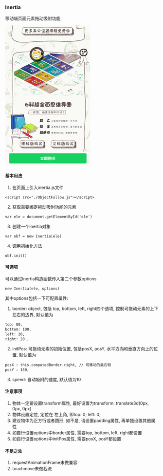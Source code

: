 ### Inertia
移动端页面元素拖动吸附功能

![效果图](https://raw.githubusercontent.com/DiligentYe/Inertia/master/effectPic.gif)

#### 基本用法
1. 在页面上引入inertia.js文件
```
<script src="./ObjectFollow.js"></script>
```

2. 获取需要绑定拖动吸附功能的元素
```
var ele = document.getElementById('ele')
```

3. 创建一个Inertia对象
```
var obf = new Inertia(ele)
```

4. 调用初始化方法
```
obf.init()
```
#### 可选项
可以通过Inertia构造函数传入第二个参数options
```
new Inertia(ele, options)
```
其中options包括一下可配置属性:
1. border: 
object, 包括 top, bottom, left, right四个选项, 控制可拖动元素的上下左右的边界, 默认值为
```
top: 80,
bottom: 100,
left: 20,
right: 20 ,

```

2. initPos:
可拖动元素的初始位置, 包括posX, posY, 水平方向和垂直方向上的位置, 默认值为
```
posX : this.computedBorder.right, // 可移动的最右侧
posY : 150,
```

3. speed:
自动吸附的速度, 默认值为10

#### 注意事项
1. 物体一定要设置transform属性, 最好设置为transform: translate3d(0px, 0px, 0px)
2. 物体设置定位, 定位在 左上角, 即top: 0; left: 0;
3. 建议物体为正方行或者圆形, 如不是, 请设置padding属性, 再单独设置其他属性
4. 如自行设置options中border属性, 需要top, bottom, left, right都设置
5. 如自行设置options中initPos属性, 需要posX, posY都设置

#### 不足之处
1. requestAnimationFrame未做兼容
2. touchmove未做截流


